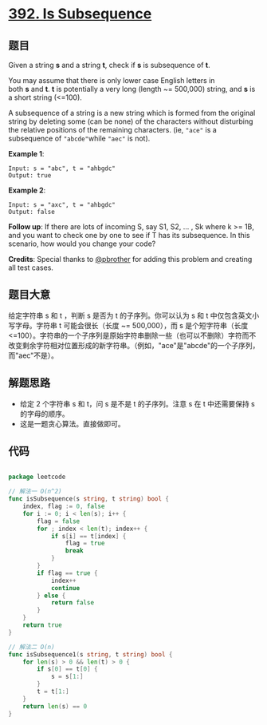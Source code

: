 # [392. Is Subsequence](https://leetcode.com/problems/is-subsequence/)


## 题目

Given a string **s** and a string **t**, check if **s** is subsequence of **t**.

You may assume that there is only lower case English letters in both **s** and **t**. **t** is potentially a very long (length ~= 500,000) string, and **s** is a short string (<=100).

A subsequence of a string is a new string which is formed from the original string by deleting some (can be none) of the characters without disturbing the relative positions of the remaining characters. (ie, `"ace"` is a subsequence of `"abcde"`while `"aec"` is not).

**Example 1**:

	Input: s = "abc", t = "ahbgdc"
	Output: true

**Example 2**:

	Input: s = "axc", t = "ahbgdc"
	Output: false

**Follow up**: If there are lots of incoming S, say S1, S2, ... , Sk where k >= 1B, and you want to check one by one to see if T has its subsequence. In this scenario, how would you change your code?

**Credits**: Special thanks to [@pbrother](https://leetcode.com/pbrother/) for adding this problem and creating all test cases.


## 题目大意

给定字符串 s 和 t ，判断 s 是否为 t 的子序列。你可以认为 s 和 t 中仅包含英文小写字母。字符串 t 可能会很长（长度 ~= 500,000），而 s 是个短字符串（长度 <=100）。字符串的一个子序列是原始字符串删除一些（也可以不删除）字符而不改变剩余字符相对位置形成的新字符串。（例如，"ace"是"abcde"的一个子序列，而"aec"不是）。



## 解题思路


- 给定 2 个字符串 s 和 t，问 s 是不是 t 的子序列。注意 s 在 t 中还需要保持 s 的字母的顺序。
- 这是一题贪心算法。直接做即可。



## 代码

```go

package leetcode

// 解法一 O(n^2)
func isSubsequence(s string, t string) bool {
	index, flag := 0, false
	for i := 0; i < len(s); i++ {
		flag = false
		for ; index < len(t); index++ {
			if s[i] == t[index] {
				flag = true
				break
			}
		}
		if flag == true {
			index++
			continue
		} else {
			return false
		}
	}
	return true
}

// 解法二 O(n)
func isSubsequence1(s string, t string) bool {
	for len(s) > 0 && len(t) > 0 {
		if s[0] == t[0] {
			s = s[1:]
		}
		t = t[1:]
	}
	return len(s) == 0
}

```